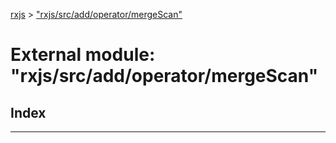 [rxjs](../README.md) > ["rxjs/src/add/operator/mergeScan"](../modules/_rxjs_src_add_operator_mergescan_.md)

# External module: "rxjs/src/add/operator/mergeScan"

## Index

---

